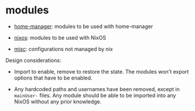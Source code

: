 # modules

* [home-manager](./home-manager): modules to be used with home-manager

* [nixos](./nixos): modules to be used with NixOS

* [misc](./misc): configurations not managed by nix

Design considerations:

* Import to enable, remove to restore the state. The modules won't export options that have to be enabled.

* Any hardcoded paths and usernames have been removed, except in `mainUser-` files. Any module should be able to be imported into any NixOS without any prior knowledge.
